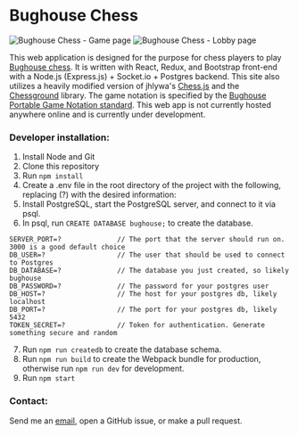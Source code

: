 # Bughouse Chess #

![Bughouse Chess - Game page](https://raw.githubusercontent.com/johndiiorio/bughouse/master/src/client/app/static/img/screenshots/gamePage.png)
![Bughouse Chess - Lobby page](https://raw.githubusercontent.com/johndiiorio/bughouse/master/src/client/app/static/img/screenshots/lobbyPage.png)

This web application is designed for the purpose for chess players to play [Bughouse chess](https://en.wikipedia.org/wiki/Bughouse_chess). It is written with React, Redux, and Bootstrap front-end with a Node.js (Express.js) + Socket.io + Postgres backend. This site also utilizes a heavily modified version of jhlywa's [Chess.js](https://github.com/jhlywa/chess.js) and the [Chessground](https://github.com/ornicar/chessground) library. The game notation is specified by the [Bughouse Portable Game Notation standard](http://bughousedb.com/Lieven_BPGN_Standard.txt). This web app is not currently hosted anywhere online and is currently under development.

### Developer installation: ###

1. Install Node and Git
2. Clone this repository
3. Run ```npm install```
4. Create a .env file in the root directory of the project with the following, replacing (?) with the desired information: <br>
5. Install PostgreSQL, start the PostgreSQL server, and connect to it via psql.
6. In psql, run ```CREATE DATABASE bughouse;``` to create the database.
```
SERVER_PORT=?              // The port that the server should run on. 3000 is a good default choice
DB_USER=?                  // The user that should be used to connect to Postgres
DB_DATABASE=?              // The database you just created, so likely bughouse
DB_PASSWORD=?              // The password for your postgres user
DB_HOST=?                  // The host for your postgres db, likely localhost
DB_PORT=?                  // The port for your postgres db, likely 5432
TOKEN_SECRET=?             // Token for authentication. Generate something secure and random
```
7. Run ```npm run createdb``` to create the database schema.
8. Run ```npm run build``` to create the Webpack bundle for production, otherwise run ```npm run dev``` for development.
9. Run ```npm start```

### Contact: ###

Send me an [email](mailto:johnzdiiorio@gmail.com), open a GitHub issue, or make a pull request.
